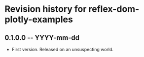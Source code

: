 # Revision history for reflex-dom-plotly-examples

## 0.1.0.0  -- YYYY-mm-dd

* First version. Released on an unsuspecting world.
